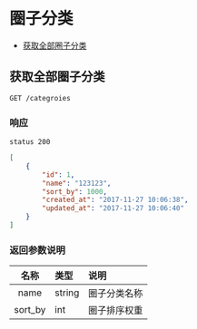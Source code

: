 # 圈子分类

- [获取全部圈子分类](#获取全部圈子分类)

## 获取全部圈子分类

```
GET /categroies
```

### 响应

```
status 200
```

```json
[
    {
        "id": 1,
        "name": "123123",
        "sort_by": 1000,
        "created_at": "2017-11-27 10:06:38",
        "updated_at": "2017-11-27 10:06:40"
    }
]
```

### 返回参数说明

| 名称 | 类型 | 说明 |
|:----:|:-----|:-----|
| name | string | 圈子分类名称 |
| sort_by | int | 圈子排序权重 |